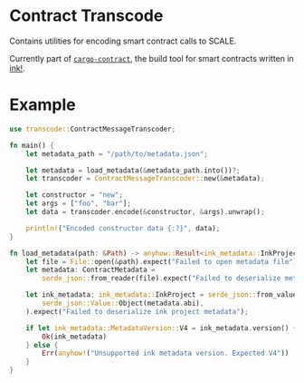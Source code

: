 # Contract Transcode

Contains utilities for encoding smart contract calls to SCALE.

Currently part of [`cargo-contract`](https://github.com/paritytech/cargo-contract), the build tool for smart
 contracts written in [ink!](https://github.com/paritytech/ink).


# Example

```rust
use transcode::ContractMessageTranscoder;

fn main() {
    let metadata_path = "/path/to/metadata.json";

    let metadata = load_metadata(&metadata_path.into())?;
    let transcoder = ContractMessageTranscoder::new(&metadata);

    let constructor = "new";
    let args = ["foo", "bar"];
    let data = transcoder.encode(&constructor, &args).unwrap();

    println!("Encoded constructor data {:?}", data);
}

fn load_metadata(path: &Path) -> anyhow::Result<ink_metadata::InkProject> {
    let file = File::open(&path).expect("Failed to open metadata file");
    let metadata: ContractMetadata =
        serde_json::from_reader(file).expect("Failed to deserialize metadata file");

    let ink_metadata: ink_metadata::InkProject = serde_json::from_value(
        serde_json::Value::Object(metadata.abi),
    ).expect("Failed to deserialize ink project metadata");

    if let ink_metadata::MetadataVersion::V4 = ink_metadata.version() {
        Ok(ink_metadata)
    } else {
        Err(anyhow!("Unsupported ink metadata version. Expected V4"))
    }
}

```
